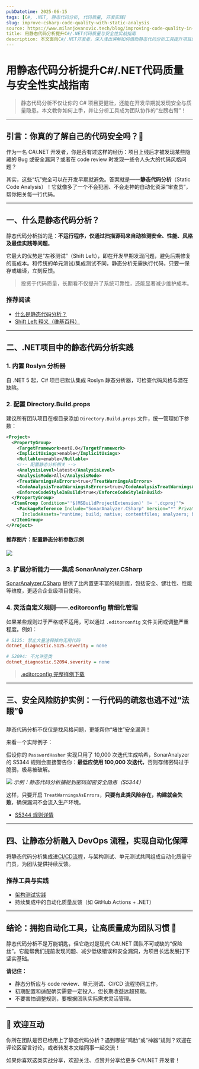 ```yaml
---
pubDatetime: 2025-06-15
tags: [C#, .NET, 静态代码分析, 代码质量, 开发实践]
slug: improve-csharp-code-quality-with-static-analysis
source: https://www.milanjovanovic.tech/blog/improving-code-quality-in-csharp-with-static-code-analysis
title: 用静态代码分析提升C#/.NET代码质量与安全性实战指南
description: 本文面向C#/.NET开发者，深入浅出讲解如何借助静态代码分析工具提升项目的安全性、可维护性和整体代码质量，配合实用配置方法和真实案例，助力团队高效开发高质量软件。
---
```


# 用静态代码分析提升C#/.NET代码质量与安全性实战指南

> 静态代码分析不仅让你的 C# 项目更健壮，还能在开发早期就发现安全与质量隐患。本文教你如何上手，并让分析工具成为团队协作的“左膀右臂”！

---

## 引言：你真的了解自己的代码安全吗？👀

作为一名 C#/.NET 开发者，你是否有过这样的经历：项目上线后才被发现某些隐藏的 Bug 或安全漏洞？或者在 code review 时发现一些令人头大的代码风格问题？

其实，这些“坑”完全可以在开发早期就避免。答案就是——**静态代码分析**（Static Code Analysis）！它就像多了一个不会犯困、不会走神的自动化资深“审查员”，帮你把关每一行代码。

---

## 一、什么是静态代码分析？

静态代码分析指的是：**不运行程序，仅通过扫描源码来自动检测安全、性能、风格及最佳实践等问题**。

它最大的优势是“左移测试”（Shift Left），即在开发早期发现问题，避免后期修复的高成本。和传统的单元测试/集成测试不同，静态分析无需执行代码，只要一保存或编译，立刻反馈。

> 投资于代码质量，长期看不仅提升了系统可靠性，还能显著减少维护成本。

### 推荐阅读

- [什么是静态代码分析？](https://www.milanjovanovic.tech/blog/improving-code-quality-in-csharp-with-static-code-analysis#what-is-static-code-analysis)
- [Shift Left 释义（维基百科）](https://en.wikipedia.org/wiki/Shift-left_testing)

---

## 二、.NET项目中的静态代码分析实践

### 1. 内置 Roslyn 分析器

自 .NET 5 起，C# 项目已默认集成 Roslyn 静态分析器，可检查代码风格与潜在缺陷。

### 2. 配置 Directory.Build.props

建议所有团队项目在根目录添加 `Directory.Build.props` 文件，统一管理如下参数：

```xml
<Project>
  <PropertyGroup>
    <TargetFramework>net8.0</TargetFramework>
    <ImplicitUsings>enable</ImplicitUsings>
    <Nullable>enable</Nullable>
    <!-- 配置静态分析相关 -->
    <AnalysisLevel>latest</AnalysisLevel>
    <AnalysisMode>All</AnalysisMode>
    <TreatWarningsAsErrors>true</TreatWarningsAsErrors>
    <CodeAnalysisTreatWarningsAsErrors>true</CodeAnalysisTreatWarningsAsErrors>
    <EnforceCodeStyleInBuild>true</EnforceCodeStyleInBuild>
  </PropertyGroup>
  <ItemGroup Condition="'$(MSBuildProjectExtension)' != '.dcproj'">
    <PackageReference Include="SonarAnalyzer.CSharp" Version="*" PrivateAssets="all"
      IncludeAssets="runtime; build; native; contentfiles; analyzers; buildtransitive" />
  </ItemGroup>
</Project>
```

#### 推荐图片：配置静态分析参数示例

![](https://www.milanjovanovic.tech/blogs/mnw_101/static_code_analysis.png?imwidth=3840)

### 3. 扩展分析能力——集成 SonarAnalyzer.CSharp

[SonarAnalyzer.CSharp](https://www.sonarsource.com/products/sonarqube/) 提供了比内置更丰富的规则库，包括安全、健壮性、性能等维度，更适合企业级项目使用。

### 4. 灵活自定义规则——.editorconfig 精细化管理

如果某些规则过于严格或不适用，可以通过 `.editorconfig` 文件关闭或调整严重程度。例如：

```ini
# S125: 禁止大量注释掉的无用代码
dotnet_diagnostic.S125.severity = none

# S2094: 不允许空类
dotnet_diagnostic.S2094.severity = none
```

> [.editorconfig 完整样例下载](https://gist.github.com/m-jovanovic/417b7d0a641d7dd7d1972550fba298db)

---

## 三、安全风险防护实例：一行代码的疏忽也逃不过“法眼”🔒

静态代码分析不仅仅是找风格问题，更能帮你“堵住”安全漏洞！

来看一个实际例子：

假设你的 `PasswordHasher` 实现只用了 10,000 次迭代生成哈希，SonarAnalyzer 的 S5344 规则会直接警告你：**最低应使用 100,000 次迭代**，否则存储密码过于脆弱，极易被破解。

![](https://www.milanjovanovic.tech/blogs/mnw_101/static_code_analysis.png?imwidth=3840)
_示例：静态代码分析捕捉到密码加密安全隐患（S5344）_

这样，只要开启 `TreatWarningsAsErrors`，**只要有此类风险存在，构建就会失败**，确保漏洞不会流入生产环境。

- [S5344 规则详情](https://rules.sonarsource.com/csharp/RSPEC-5344/)

---

## 四、让静态分析融入 DevOps 流程，实现自动化保障

将静态代码分析集成进[CI/CD流程](https://www.milanjovanovic.tech/blog/how-to-build-ci-cd-pipeline-with-github-actions-and-dotnet)，与架构测试、单元测试共同组成自动化质量守门员，为团队提供持续反馈。

### 推荐工具与实践

- [架构测试实践](https://www.milanjovanovic.tech/blog/shift-left-with-architecture-testing-in-dotnet)
- 持续集成中的自动化质量反馈（如 GitHub Actions + .NET）

---

## 结论：拥抱自动化工具，让高质量成为团队习惯 🎯

静态代码分析不是万能钥匙，但它绝对是现代 C#/.NET 团队不可或缺的“保险丝”。它能帮我们提前发现问题、减少低级错误和安全漏洞，为项目长远发展打下坚实基础。

**请记住：**

- 静态分析应与 code review、单元测试、CI/CD 流程协同工作。
- 初期配置和适配确实需要一定投入，但长期收益远超预期。
- 不要害怕调整规则，要根据团队实际需求灵活管理。

---

## 💬 欢迎互动

你所在团队是否已经用上了静态代码分析？遇到哪些“鸡肋”或“神器”规则？欢迎在评论区留言讨论，或者转发本文给同事一起交流！

如果你喜欢这类实战分享，欢迎关注、点赞并分享给更多 C#/.NET 开发者！

